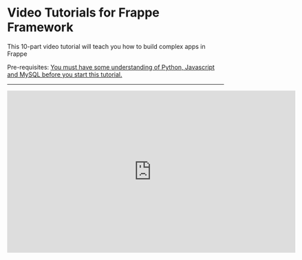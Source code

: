 # Video Tutorials for Frappe Framework

This 10-part video tutorial will teach you how to build complex apps in Frappe

Pre-requisites: <a href="{{ docs_base_url }}/user/en/tutorial/before.html" target="_blank">You must have some understanding of Python, Javascript and MySQL before you start this tutorial.</a>

---

<iframe width="670" height="376" src="https://www.youtube.com/embed/videoseries?list=PL3lFfCEoMxvzHtsZHFJ4T3n5yMM3nGJ1W" frameborder="0" allowfullscreen></iframe>
